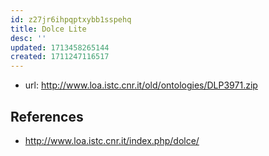 ```yaml
---
id: z27jr6ihpqptxybb1sspehq
title: Dolce Lite
desc: ''
updated: 1713458265144
created: 1711247116517
---
```


- url: http://www.loa.istc.cnr.it/old/ontologies/DLP3971.zip

## References

- http://www.loa.istc.cnr.it/index.php/dolce/